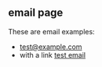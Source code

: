 ## email page
These are email examples:
 - <test@example.com>
 - with a link [test email](test@example.com)